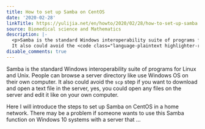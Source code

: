 ```yaml
---
title: How to set up Samba on CentOS
date: '2020-02-28'
linkTitle: https://yulijia.net/en/howto/2020/02/28/how-to-set-up-samba.html
source: Biomedical science and Mathematics
description: |-
  <p>Samba is the standard Windows interoperability suite of programs for Linux and Unix. People can browse a server directory like use Windows OS on their own computer.
  It also could avoid the <code class="language-plaintext highlighter-rouge">scp</code> step if you want to download and open a text file in the server, yes, you could open any files on the server and edit it like on your own computer.</p> <p>Here I will introduce the steps to set up Samba on CentOS in a home network. There may be a problem if someone wants to use this Samba function on Windows 10 systems with a server that ...
disable_comments: true
---
```

<p>Samba is the standard Windows interoperability suite of programs for Linux and Unix. People can browse a server directory like use Windows OS on their own computer.
It also could avoid the <code class="language-plaintext highlighter-rouge">scp</code> step if you want to download and open a text file in the server, yes, you could open any files on the server and edit it like on your own computer.</p> <p>Here I will introduce the steps to set up Samba on CentOS in a home network. There may be a problem if someone wants to use this Samba function on Windows 10 systems with a server that ...